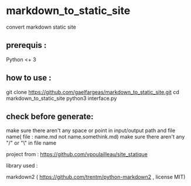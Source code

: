 # markdown_to_static_site

convert markdown static site

## prerequis :

Python <+ 3

## how to use :

git clone https://github.com/gaelfargeas/markdown_to_static_site.git
cd markdown_to_static_site
python3 interface.py

## check before generate:

make sure there aren't any space or point in input/output path and file name( file : name.md not name.somethink.md)
make sure there aren't any "/" or "\\" in file name

project from :
https://github.com/vpoulailleau/site_statique


library used :

markdown2 ( https://github.com/trentm/python-markdown2 , license MIT)
